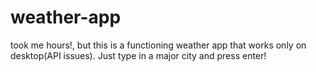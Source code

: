 # weather-app
took me hours!, but this is a functioning weather app that works only on desktop(API issues). Just type in a major city and press enter!
